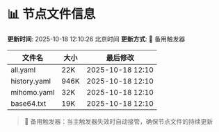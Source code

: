 # 📊 节点文件信息

**更新时间**: 2025-10-18 12:10:26 北京时间
**更新方式**: 🔄 备用触发器

| 文件名 | 大小 | 最后修改 |
|--------|------|----------|
| all.yaml | 22K | 2025-10-18 12:10 |
| history.yaml | 946K | 2025-10-18 12:10 |
| mihomo.yaml | 32K | 2025-10-18 12:10 |
| base64.txt | 19K | 2025-10-18 12:10 |

> 🔄 备用触发器：当主触发器失效时自动接管，确保节点文件的持续更新
